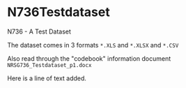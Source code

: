 # N736Testdataset

N736 - A Test Dataset

The dataset comes in 3 formats `*.XLS` and `*.XLSX` and `*.CSV`

Also read through the "codebook" information document `NRSG736_Testdataset_p1.docx`

Here is a line of text added.


